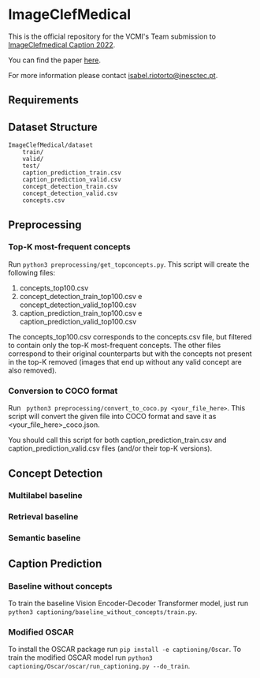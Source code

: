# ImageClefMedical

This is the official repository for the VCMI's Team submission to [ImageClefmedical Caption 2022](https://www.imageclef.org/2022/medical/caption).

You can find the paper [here](http://ceur-ws.org/Vol-3180/paper-116.pdf).

For more information please contact isabel.riotorto@inesctec.pt.

## Requirements

## Dataset Structure

```
ImageClefMedical/dataset
    train/
    valid/
    test/
    caption_prediction_train.csv
    caption_prediction_valid.csv
    concept_detection_train.csv
    concept_detection_valid.csv
    concepts.csv
```    
## Preprocessing

### Top-K most-frequent concepts

Run ```python3 preprocessing/get_topconcepts.py```. This script will create the following files:
1. concepts_top100.csv
2. concept_detection_train_top100.csv e concept_detection_valid_top100.csv
3. caption_prediction_train_top100.csv e caption_prediction_valid_top100.csv

The concepts_top100.csv corresponds to the concepts.csv file, but filtered to contain only the top-K most-frequent concepts. The other files correspond to their original counterparts but with the concepts not present in the top-K removed (images that end up without any valid concept are also removed).

### Conversion to COCO format

Run ```
python3 preprocessing/convert_to_coco.py <your_file_here>```. This script will convert the given file into COCO format and save it as <your_file_here>_coco.json.

You should call this script for both caption_prediction_train.csv and caption_prediction_valid.csv files (and/or their top-K versions).

## Concept Detection

### Multilabel baseline

### Retrieval baseline

### Semantic baseline


## Caption Prediction

### Baseline without concepts

To train the baseline Vision Encoder-Decoder Transformer model, just run ```python3 captioning/baseline_without_concepts/train.py```.

### Modified OSCAR

To install the OSCAR package run ```pip install -e captioning/Oscar```.
To train the modified OSCAR model run ```python3 captioning/Oscar/oscar/run_captioning.py --do_train```.





